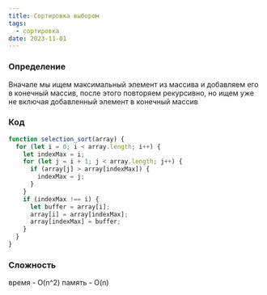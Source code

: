 ```yaml
---
title: Сортировка выбором
tags:
  - сортировка
date: 2023-11-01
---
```

### Определение
Вначале мы ищем максимальный элемент из массива и добавляем его в конечный массив, после этого повторяем рекурсивно, но ищем уже не включая добавленный элемент в конечный массив

### Код
```js
function selection_sort(array) {  
  for (let i = 0; i < array.length; i++) {  
    let indexMax = i;  
    for (let j = i + 1; j < array.length; j++) {  
      if (array[j] > array[indexMax]) {  
        indexMax = j;  
      }  
    }  
    if (indexMax !== i) {  
      let buffer = array[i];  
      array[i] = array[indexMax];  
      array[indexMax] = buffer;  
    }  
  }  
}
```

### Сложность
время - O(n^2)
память - O(n)